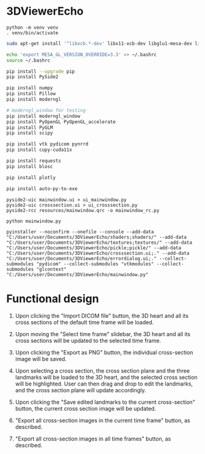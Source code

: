 # 3DViewerEcho
```
python -m venv venv
. venv/bin/activate
```

```bash
sudo apt-get install '^libxcb.*-dev' libx11-xcb-dev libglu1-mesa-dev libxrender-dev libxi-dev libxkbcommon-dev libxkbcommon-x11-dev

echo 'export MESA_GL_VERSION_OVERRIDE=3.3' >> ~/.bashrc
source ~/.bashrc
```

```bash
pip install --upgrade pip
pip install PySide2

pip install numpy
pip install Pillow
pip install moderngl

# moderngl_window for testing
pip install moderngl_window
pip install PyOpenGL PyOpenGL_accelerate
pip install PyGLM
pip install scipy

pip install vtk pydicom pynrrd
pip install cupy-cuda11x

pip install requests
pip install blosc

pip install plotly

pip install auto-py-to-exe
```

```
pyside2-uic mainwindow.ui > ui_mainwindow.py
pyside2-uic crosssection.ui > ui_crosssection.py
pyside2-rcc resources/mainwindow.qrc -o mainwindow_rc.py
```

```
python mainwindow.py
```

```
pyinstaller --noconfirm --onefile --console --add-data "C:/Users/user/Documents/3DViewerEcho/shaders;shaders/" --add-data "C:/Users/user/Documents/3DViewerEcho/textures;textures/" --add-data "C:/Users/user/Documents/3DViewerEcho/pickle;pickle/" --add-data "C:/Users/user/Documents/3DViewerEcho/crosssection.ui;." --add-data "C:/Users/user/Documents/3DViewerEcho/errordialog.ui;." --collect-submodules "pydicom" --collect-submodules "vtkmodules" --collect-submodules "glcontext"  "C:/Users/user/Documents/3DViewerEcho/mainwindow.py"
```

# Functional design
1. Upon clicking the "Import DICOM file" button, the 3D heart and all its cross sections of the default time frame will be loaded.

2. Upon moving the "Select time frame" slidebar, the 3D heart and all its cross sections will be updated to the selected time frame.

3. Upon clicking the "Export as PNG" button, the individual cross-section image will be saved.

4. Upon selecting a cross section, the cross section plane and the three landmarks will be loaded to the 3D heart, and the selected cross section will be highlighted. User can then drag and drop to edit the landmarks, and the cross section plane will update accordingly.

5. Upon clicking the "Save edited landmarks to the current cross-section" button, the current cross section image will be updated.

6. "Export all cross-section images in the current time frame" button, as described.

7. "Export all cross-section images in all time frames" button, as described.
